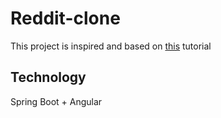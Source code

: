 # Reddit-clone

This project is inspired and based on [this](https://www.youtube.com/watch?v=DKlTBBuc32c) tutorial

## Technology
Spring Boot + Angular 